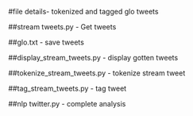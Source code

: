 #file details- tokenized and tagged glo tweets

##stream tweets.py - Get tweets

##glo.txt - save tweets

##display_stream_tweets.py - display gotten tweets

##tokenize_stream_tweets.py - tokenize stream tweet

##tag_stream_tweets.py - tag tweet

##nlp twitter.py - complete analysis
